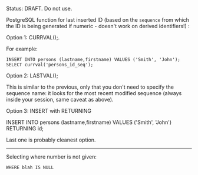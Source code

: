 Status: DRAFT. Do not use.

PostgreSQL function for last inserted ID (based on the `sequence` from which the ID is being generated if numeric - doesn't work on derived identifiers!) :

Option 1: CURRVAL(<sequence name>);.

For example:
  
    INSERT INTO persons (lastname,firstname) VALUES ('Smith', 'John');
    SELECT currval('persons_id_seq');

Option 2: LASTVAL();

This is similar to the previous, only that you don't need to specify the sequence name: it looks for the most recent modified sequence (always inside your session, same caveat as above).

Option 3: INSERT with RETURNING

INSERT INTO persons (lastname,firstname) VALUES ('Smith', 'John') RETURNING id;


Last one is probably cleanest option.

---

Selecting where number is not given:

`WHERE blah IS NULL`
